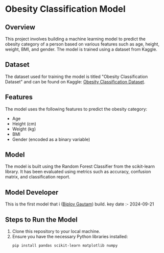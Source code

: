 # Obesity Classification Model

## Overview
This project involves building a machine learning model to predict the obesity category of a person based on various features such as age, height, weight, BMI, and gender. The model is trained using a dataset from Kaggle.


## Dataset
The dataset used for training the model is titled "Obesity Classification Dataset" and can be found on Kaggle: [Obesity Classification Dataset](https://www.kaggle.com/datasets/sujithmandala/obesity-classification-dataset).

## Features
The model uses the following features to predict the obesity category:
- Age
- Height (cm)
- Weight (kg)
- BMI
- Gender (encoded as a binary variable)

## Model
The model is built using the Random Forest Classifier from the scikit-learn library. It has been evaluated using metrics such as accuracy, confusion matrix, and classification report.

## Model Developer
 This is the first model that i ([Biplov Gautam](https://www.linkedin.com/in/biplov-gautam-a994ba282/)) build.
key date :- 2024-09-21

## Steps to Run the Model
1. Clone this repository to your local machine.
2. Ensure you have the necessary Python libraries installed:
   ```bash
   pip install pandas scikit-learn matplotlib numpy
